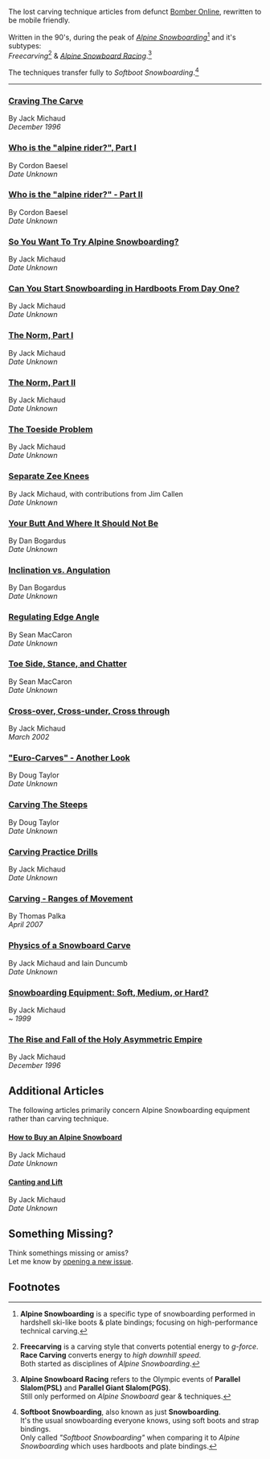 The lost carving technique articles from defunct
[Bomber Online][old-bomber-site], rewritten to be mobile friendly.

Written in the 90's, during the peak of
[*Alpine Snowboarding*][alpine-snowboarding][^1] and it's subtypes:  
*Freecarving*[^2] & [*Alpine Snowboard Racing*][snowboard-racing].[^3]

The techniques transfer fully to *Softboot Snowboarding*.[^4]

---

### [Craving The Carve][craving-the-carve]

By Jack Michaud  
*December 1996*

### [Who is the "alpine rider?", Part I][alpine-rider-1]

By Cordon Baesel  
*Date Unknown*

### [Who is the "alpine rider?" - Part II][alpine-rider-2]

By Cordon Baesel  
*Date Unknown*

### [So You Want To Try Alpine Snowboarding?][try-alpine]

By Jack Michaud  
*Date Unknown*

### [Can You Start Snowboarding in Hardboots From Day One?][day-one-hardboots]

By Jack Michaud  
*Date Unknown*

### [The Norm, Part I][norm-part-1]

By Jack Michaud  
*Date Unknown*

### [The Norm, Part II][norm-part-2]

By Jack Michaud  
*Date Unknown*

### [The Toeside Problem][toeside-problem]

By Jack Michaud  
*Date Unknown*

### [Separate Zee Knees][separate-knees]

By Jack Michaud, with contributions from Jim Callen  
*Date Unknown*

### [Your Butt And Where It Should Not Be][butt-position]

By Dan Bogardus  
*Date Unknown*

### [Inclination vs. Angulation][inclination-angulation]

By Dan Bogardus  
*Date Unknown*

### [Regulating Edge Angle][regulating-edge-angle]

By Sean MacCaron  
*Date Unknown*

### [Toe Side, Stance, and Chatter][toeside-stance-chatter]

By Sean MacCaron  
*Date Unknown*

### [Cross-over, Cross-under, Cross through][cross-over-under-through]

By Jack Michaud  
*March 2002*

### ["Euro-Carves" - Another Look][eurocarves-look]

By Doug Taylor   
*Date Unknown*

### [Carving The Steeps][carving-steeps]

By Doug Taylor  
*Date Unknown*

### [Carving Practice Drills][carving-drills]

By Jack Michaud  
*Date Unknown*

### [Carving - Ranges of Movement][ranges-of-movement]

By Thomas Palka  
*April 2007*

### [Physics of a Snowboard Carve][carving-physics]

By Jack Michaud and Iain Duncumb  
*Date Unknown*

### [Snowboarding Equipment: Soft, Medium, or Hard?][snowboard-stiffness]

By Jack Michaud  
*~ 1999*

### [The Rise and Fall of the Holy Asymmetric Empire][assymetric-empire]

By Jack Michaud  
*December 1996*

## Additional Articles

The following articles primarily concern Alpine Snowboarding equipment
rather than carving technique.

#### [How to Buy an Alpine Snowboard][alpine-snowboard-guide]

By Jack Michaud  
*Date Unknown*

#### [Canting and Lift][canting-and-lift]

By Jack Michaud  
*Date Unknown*

## Something Missing?

Think somethings missing or amiss?  
Let me know by [opening a new issue][new-gh-issue].

## Footnotes

[^1]: **Alpine Snowboarding** is a specific type of snowboarding performed in
      hardshell ski-like boots & plate bindings; focusing on high-performance
      technical carving.  

[^2]: **Freecarving** is a carving style that converts potential energy to
      *g-force*.  
      **Race Carving** converts energy to *high downhill speed*.  
      Both started as disciplines of *Alpine Snowboarding*.

[^3]: **Alpine Snowboard Racing** refers to the Olympic events of
      **Parallel Slalom(PSL)** and **Parallel Giant Slalom(PGS)**.  
      Still only performed on *Alpine Snowboard* gear & techniques.

[^4]: **Softboot Snowboarding**, also known as just **Snowboarding**.  
      It's the usual snowboarding everyone knows,
      using soft boots and strap bindings.  
      Only called *"Softboot Snowboarding"* when comparing it to
      *Alpine Snowboarding* which uses hardboots and plate bindings.

[gh-page]: https://nicholaswmin.github.io/alpine-carving/
[old-bomber-site]: https://web.archive.org/web/20120501220353/http://www.bomberonline.com/
[alpine-snowboarding]: https://en.wikipedia.org/wiki/Snowboarding#Alpine_snowboarding
[alpine-snowboarder]: http://alpinesnowboarder.com/
[new-gh-issue]: https://github.com/nicholaswmin/alpine-carving/issues/new
[carved-turn]: https://en.wikipedia.org/wiki/Carved_turn
[snowboard-racing]: https://www.redbull.com/us-en/snowboard-alpine-racing
[sbx]: https://en.wikipedia.org/wiki/Snowboard_cross
[alpine-snowboarder_tech-articles]: http://alpinesnowboarder.com/tech-articles/
[bomber-online_tech-articles]: https://www.bomberonline.com/Manuals-Tech-Articles-and-Help_ep_82-1.html
[try-alpine]: articles/try-alpine/article.md
[day-one-hardboots]: articles/day-one-hardboots/article.md
[norm-part-1]: articles/norm-part-1/article.md
[norm-part-2]: articles/norm-part-2/article.md
[carving-drills]: articles/carving-drills/article.md
[toeside-problem]: articles/toeside-problem/article.md
[separate-knees]: articles/separate-knees/article.md
[carving-steeps]: articles/carving-steeps/article.md
[toeside-stance-chatter]: articles/toeside-stance-chatter/article.md
[carving-physics]: articles/carving-physics/article.md
[alpine-snowboard-guide]: articles/alpine-snowboard-guide/article.md
[canting-and-lift]: articles/canting-and-lift/article.md
[alpine-rider-1]: articles/alpine-rider-1/article.md
[alpine-rider-2]: articles/alpine-rider-2/article.md
[assymetric-empire]: articles/assymetric-empire/article.md
[butt-position]: articles/butt-position/article.md
[craving-the-carve]: articles/craving-the-carve/article.md
[cross-over-under-through]: articles/cross-over-under-through/article.md
[eurocarves-look]: articles/eurocarves-look/article.md
[inclination-angulation]: articles/inclination-angulation/article.md
[ranges-of-movement]: articles/ranges-of-movement/article.md
[regulating-edge-angle]: articles/regulating-edge-angle/article.md
[snowboard-stiffness]: articles/snowboard-stiffness/article.md
